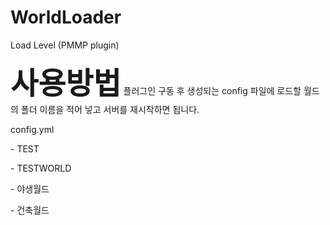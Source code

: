# WorldLoader
<p>Load Level (PMMP plugin)</P>
<b><font size="20">사용방법</b></font>
플러그인 구동 후 생성되는 config 파일에 로드할 월드의 폴더 이름을 적어 넣고 서버를 재시작하면 됩니다.

config.yml
</P>
<p>- TEST</P>
<p>- TESTWORLD</P>
<p>- 야생월드</P>
<p>- 건축월드</P>
